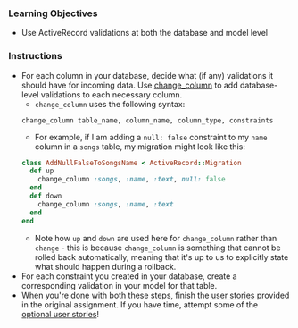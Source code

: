 ### Learning Objectives

* Use ActiveRecord validations at both the database and model level

### Instructions

- For each column in your database, decide what (if any) validations it should have for incoming data. Use [change_column](http://edgeguides.rubyonrails.org/active_record_migrations.html#changing-columns) to add database-level validations to each necessary column.
  * `change_column` uses the following syntax:
  ```
  change_column table_name, column_name, column_type, constraints
  ```
  * For example, if I am adding a `null: false` constraint to my `name` column in a `songs` table, my migration might look like this:
  ```ruby
  class AddNullFalseToSongsName < ActiveRecord::Migration
    def up
      change_column :songs, :name, :text, null: false
    end
    def down
      change_column :songs, :name, :text
    end
  end
  ```
  * Note how `up` and `down` are used here for `change_column` rather than `change` - this is because `change_column` is something that cannot be rolled back automatically, meaning that it's up to us to explicitly state what should happen during a rollback.
- For each constraint you created in your database, create a corresponding validation in your model for that table.
- When you're done with both these steps, finish the [user stories](meetups-in-space-1) provided in the original assignment. If you have time, attempt some of the [optional user stories](meetups-in-space-2)! 
